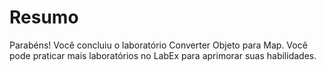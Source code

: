 # Resumo

Parabéns! Você concluiu o laboratório Converter Objeto para Map. Você pode praticar mais laboratórios no LabEx para aprimorar suas habilidades.
